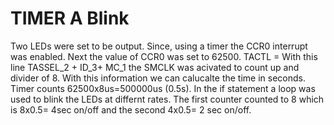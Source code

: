 # TIMER A Blink
Two LEDs were set to be output. Since, using a timer the CCR0 interrupt was enabled. Next the value of CCR0 was set to 62500. TACTL = With this line TASSEL_2 + ID_3+ MC_1 the SMCLK was acivated to count up and divider of 8. With this information we can calucalte the time in seconds. Timer counts 62500x8us=500000us (0.5s). In the if statement a loop was used to blink the LEDs at differnt rates. The first counter counted to 8 which is 8x0.5= 4sec on/off and the second 4x0.5= 2 sec on/off.

